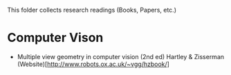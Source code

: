 This folder collects research readings (Books, Papers, etc.)

# Computer Vison

* Multiple view geometry in computer vision (2nd ed) Hartley & Zisserman
(Website)[http://www.robots.ox.ac.uk/~vgg/hzbook/]
